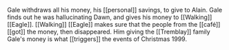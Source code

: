 
Gale withdraws all his money, his [[personal]] savings, to give to Alain. Gale finds out he was hallucinating Dawn, and gives his money to [[Walking]] [[Eagle]]. [[Walking]] [[Eagle]] makes sure that the people from the [[café]] [[got]] the money, then disappeared. Him giving the [[Tremblay]] family Gale's money is what [[triggers]] the events of Christmas 1999.
